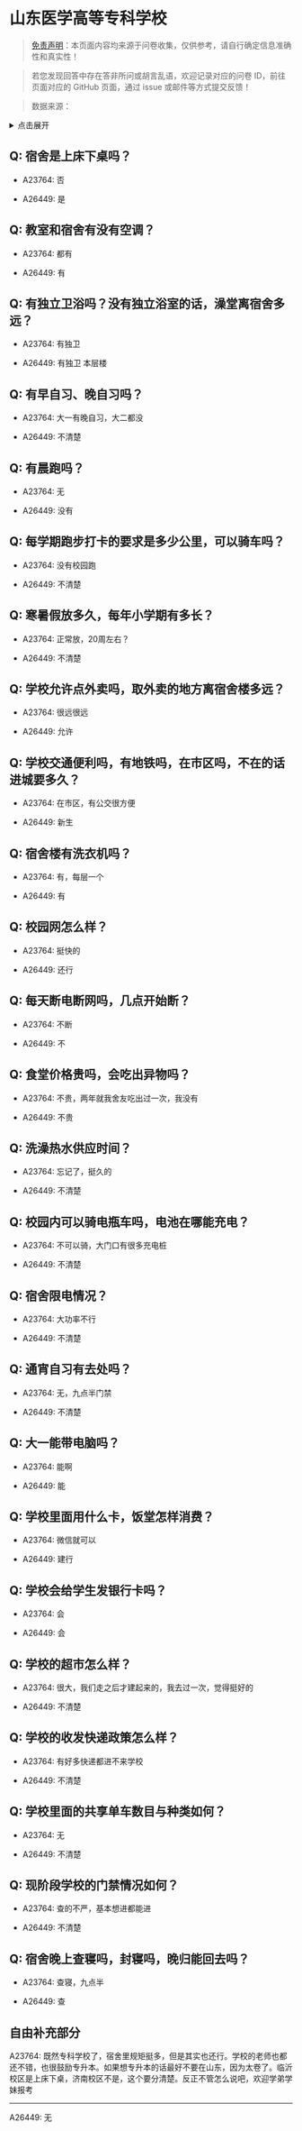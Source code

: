 # 山东医学高等专科学校

> [免责声明](https://colleges.chat/#_3)：本页面内容均来源于问卷收集，仅供参考，请自行确定信息准确性和真实性！

> 若您发现回答中存在答非所问或胡言乱语，欢迎记录对应的问卷 ID，前往页面对应的 GitHub 页面，通过 issue 或邮件等方式提交反馈！

> 数据来源：

<details><summary>点击展开</summary>
<ul>
<li>A23764: 匿名 (2024 年 06 月)</li>
<li>A26449: zjr_111777@qq.com (2024 年 08 月)</li>
</ul>
</details>

## Q: 宿舍是上床下桌吗？

- A23764: 否

- A26449: 是

## Q: 教室和宿舍有没有空调？

- A23764: 都有

- A26449: 有

## Q: 有独立卫浴吗？没有独立浴室的话，澡堂离宿舍多远？

- A23764: 有独卫

- A26449: 有独卫 本层楼

## Q: 有早自习、晚自习吗？

- A23764: 大一有晚自习，大二都没

- A26449: 不清楚

## Q: 有晨跑吗？

- A23764: 无

- A26449: 没有

## Q: 每学期跑步打卡的要求是多少公里，可以骑车吗？

- A23764: 没有校园跑

- A26449: 不清楚

## Q: 寒暑假放多久，每年小学期有多长？

- A23764: 正常放，20周左右？

- A26449: 不清楚

## Q: 学校允许点外卖吗，取外卖的地方离宿舍楼多远？

- A23764: 很远很远

- A26449: 允许

## Q: 学校交通便利吗，有地铁吗，在市区吗，不在的话进城要多久？

- A23764: 在市区，有公交很方便

- A26449: 新生

## Q: 宿舍楼有洗衣机吗？

- A23764: 有，每层一个

- A26449: 有

## Q: 校园网怎么样？

- A23764: 挺快的

- A26449: 还行

## Q: 每天断电断网吗，几点开始断？

- A23764: 不断

- A26449: 不

## Q: 食堂价格贵吗，会吃出异物吗？

- A23764: 不贵，两年就我舍友吃出过一次，我没有

- A26449: 不贵

## Q: 洗澡热水供应时间？

- A23764: 忘记了，挺久的

- A26449: 不清楚

## Q: 校园内可以骑电瓶车吗，电池在哪能充电？

- A23764: 不可以骑，大门口有很多充电桩

- A26449: 不清楚

## Q: 宿舍限电情况？

- A23764: 大功率不行

- A26449: 不清楚

## Q: 通宵自习有去处吗？

- A23764: 无，九点半门禁

- A26449: 不清楚

## Q: 大一能带电脑吗？

- A23764: 能啊

- A26449: 能

## Q: 学校里面用什么卡，饭堂怎样消费？

- A23764: 微信就可以

- A26449: 建行

## Q: 学校会给学生发银行卡吗？

- A23764: 会

- A26449: 会

## Q: 学校的超市怎么样？

- A23764: 很大，我们走之后才建起来的，我去过一次，觉得挺好的

- A26449: 不清楚

## Q: 学校的收发快递政策怎么样？

- A23764: 有好多快递都进不来学校

- A26449: 不清楚

## Q: 学校里面的共享单车数目与种类如何？

- A23764: 无

- A26449: 不清楚

## Q: 现阶段学校的门禁情况如何？

- A23764: 查的不严，基本想进都能进

- A26449: 不清楚

## Q: 宿舍晚上查寝吗，封寝吗，晚归能回去吗？

- A23764: 查寝，九点半

- A26449: 查

## 自由补充部分

A23764: 既然专科学校了，宿舍里规矩挺多，但是其实也还行。学校的老师也都还不错，也很鼓励专升本。如果想专升本的话最好不要在山东，因为太卷了。临沂校区是上床下桌，济南校区不是，这个要分清楚。反正不管怎么说吧，欢迎学弟学妹报考

***

A26449: 无